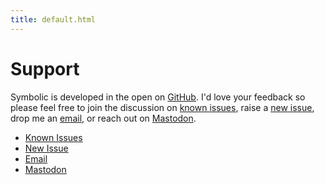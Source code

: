 ```yaml
---
title: default.html
---
```


# Support

Symbolic is developed in the open on [GitHub](https://github.com/inseven/symbolic). I'd love your feedback so please feel free to join the discussion on [known issues](https://github.com/inseven/symbolic/issues), raise a [new issue](https://github.com/inseven/symbolic/issues/new), drop me an [email](mailto:support@jbmorley.co.uk?subject=Symbolic%20Support), or reach out on [Mastodon](https://mastodon.me.uk/web/@jbmorley).

- [Known Issues](https://github.com/inseven/symbolic/issues)
- [New Issue](https://github.com/inseven/symbolic/issues/new)
- [Email](mailto:support@jbmorley.co.uk?subject=Symbolic%20Support)
- [Mastodon](https://mastodon.me.uk/web/@jbmorley)
